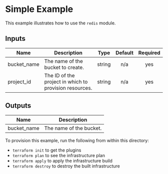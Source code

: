 # Simple Example

This example illustrates how to use the `redis` module.

<!-- BEGINNING OF PRE-COMMIT-TERRAFORM DOCS HOOK -->
## Inputs

| Name | Description | Type | Default | Required |
|------|-------------|:----:|:-----:|:-----:|
| bucket\_name | The name of the bucket to create. | string | n/a | yes |
| project\_id | The ID of the project in which to provision resources. | string | n/a | yes |

## Outputs

| Name | Description |
|------|-------------|
| bucket\_name | The name of the bucket. |

<!-- END OF PRE-COMMIT-TERRAFORM DOCS HOOK -->

To provision this example, run the following from within this directory:
- `terraform init` to get the plugins
- `terraform plan` to see the infrastructure plan
- `terraform apply` to apply the infrastructure build
- `terraform destroy` to destroy the built infrastructure
